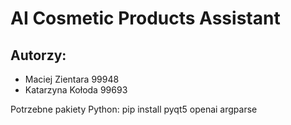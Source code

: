 # AI Cosmetic Products Assistant
## Autorzy:
* Maciej Zientara 99948
* Katarzyna Kołoda 99693

Potrzebne pakiety Python:
pip install pyqt5 openai argparse
